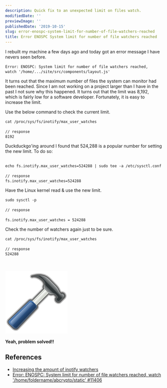 ```yaml
---
description: Quick fix to an unexpected limit on files watch.
modifiedDate: ''
previewImage: ''
publishedDate: '2019-10-15'
slug: error-enospc-system-limit-for-number-of-file-watchers-reached
title: Error ENOSPC System limit for number of file watchers reached
---
```


I rebuilt my machine a few days ago and today got an error message I have nevers seen before.

```console
Error: ENOSPC: System limit for number of file watchers reached, 
watch '/home/.../site/src/components/layout.js'
```

It turns out that the maximum number of files the system can monitor had been reached. Since I am not working on a project larger than I have in the past I not sure why this happened. It turns out that the limit was 8,192, which is fairly low for a software developer. Fortunately, it is easy to increase the limit.

Use the below command to check the current limit.

```console
cat /proc/sys/fs/inotify/max_user_watches

// response
8192

```

Duckduckgo'ing around I found that 524,288 is a popular number for setting the new limit. To do so:

```console

echo fs.inotify.max_user_watches=524288 | sudo tee -a /etc/sysctl.conf

// response
fs.inotify.max_user_watches=524288

```

Have the Linux kernel read & use the new limit.

```console
sudo sysctl -p

// response

fs.inotify.max_user_watches = 524288
```

Check the number of watchers again just to be sure.

```console
cat /proc/sys/fs/inotify/max_user_watches

// response
524288

```

<br />
<br />

<img src='../../assets/hammer.svg' width=200>


**Yeah, problem solved!!**



## References

- [Increasing the amount of inotify watchers](https://github.com/guard/listen/wiki/Increasing-the-amount-of-inotify-watchers#the-technical-details)
- [Error: ENOSPC: System limit for number of file watchers reached, watch '/home/foldername/abcrypto/static' #11406](https://github.com/gatsbyjs/gatsby/issues/11406)



